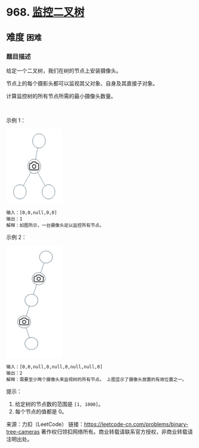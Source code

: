# 968. [监控二叉树](https://leetcode-cn.com/problems/binary-tree-cameras/)  
<font size=5> 难度 `困难` </font>
---

### 题目描述

给定一个二叉树，我们在树的节点上安装摄像头。

节点上的每个摄影头都可以监视其父对象、自身及其直接子对象。

计算监控树的所有节点所需的最小摄像头数量。

 

示例 1：

<img src="https://github.com/Mathstarry/Leetcode/blob/master/problems/0968_minCameraCover/img/968_pic1.png" width = "150" height = "200" alt="" align=center />

```
输入：[0,0,null,0,0]
输出：1
解释：如图所示，一台摄像头足以监控所有节点。
```
示例 2：

<img src="https://github.com/Mathstarry/Leetcode/blob/master/problems/0968_minCameraCover/img/968_pic2.png" width = "150" height = "300" alt="" align=center />

```
输入：[0,0,null,0,null,0,null,null,0]
输出：2
解释：需要至少两个摄像头来监视树的所有节点。 上图显示了摄像头放置的有效位置之一。
```
提示：

1. 给定树的节点数的范围是 `[1, 1000]`。
2. 每个节点的值都是 0。


来源：力扣（LeetCode）
链接：https://leetcode-cn.com/problems/binary-tree-cameras
著作权归领扣网络所有。商业转载请联系官方授权，非商业转载请注明出处。
